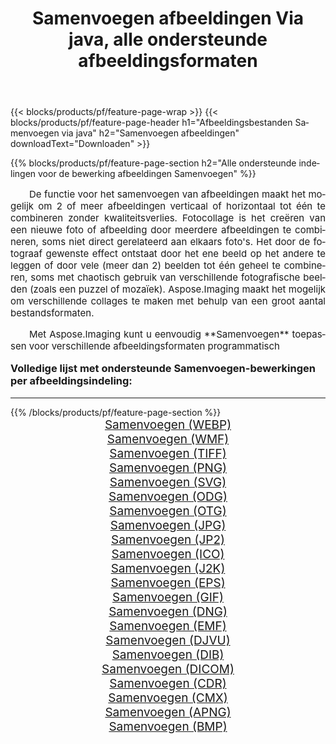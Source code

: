 ﻿---
title: Samenvoegen afbeeldingen Via java, alle ondersteunde afbeeldingsformaten 
weight: 3920
url: /nl/java/merge/ 
lang: nl
langdirlevel: 2
locales: zh-hans,ja,it,ru,de,es,fr,nl,id,lt,pl,pt,vi,tr,ko,zh-hant,ar,hi,th,sv,cs,uk,he
description: Met behulp van Aspose.Imaging kunt u eenvoudig Samenvoegen afbeeldingen maken via java
---

{{< blocks/products/pf/feature-page-wrap >}}
{{< blocks/products/pf/feature-page-header h1="Afbeeldingsbestanden Samenvoegen via java" h2="Samenvoegen afbeeldingen" downloadText="Downloaden" >}}


{{% blocks/products/pf/feature-page-section  h2="Alle ondersteunde indelingen voor de bewerking afbeeldingen Samenvoegen" %}}
<p align="justify" style="text-indent:2em;font-size:15px;">
De functie voor het samenvoegen van afbeeldingen maakt het mogelijk om 2 of meer afbeeldingen verticaal of horizontaal tot één te combineren zonder kwaliteitsverlies. Fotocollage is het creëren van een nieuwe foto of afbeelding door meerdere afbeeldingen te combineren, soms niet direct gerelateerd aan elkaars foto's. Het door de fotograaf gewenste effect ontstaat door het ene beeld op het andere te leggen of door vele (meer dan 2) beelden tot één geheel te combineren, soms met chaotisch gebruik van verschillende fotografische beelden (zoals een puzzel of mozaïek). Aspose.Imaging maakt het mogelijk om verschillende collages te maken met behulp van een groot aantal bestandsformaten.
</p>
<p align="justify" style="text-indent:2em;font-size:15px;">
Met Aspose.Imaging kunt u eenvoudig **Samenvoegen** toepassen voor verschillende afbeeldingsformaten programmatisch
</p>
<h3 style="margin-top:16px;">
Volledige lijst met ondersteunde Samenvoegen-bewerkingen per afbeeldingsindeling:
</h3>
<hr/>
{{% /blocks/products/pf/feature-page-section %}}
<div class="container-fluid productfamilypage bg-gray">
    <div class="convertypes bg-gray agp-content section">
        <div class="container">
		<div class="row other-converters" style="gap: 10px;font-size: 19px;text-align:center;">
		    <div class='col-md-3 other-converter remove-lp remove-rp'><a href="/imaging/nl/java/merge/webp/" style="padding:15px;">Samenvoegen (WEBP)</a></div><div class='col-md-3 other-converter remove-lp remove-rp'><a href="/imaging/nl/java/merge/wmf/" style="padding:15px;">Samenvoegen (WMF)</a></div><div class='col-md-3 other-converter remove-lp remove-rp'><a href="/imaging/nl/java/merge/tiff/" style="padding:15px;">Samenvoegen (TIFF)</a></div><div class='col-md-3 other-converter remove-lp remove-rp'><a href="/imaging/nl/java/merge/png/" style="padding:15px;">Samenvoegen (PNG)</a></div><div class='col-md-3 other-converter remove-lp remove-rp'><a href="/imaging/nl/java/merge/svg/" style="padding:15px;">Samenvoegen (SVG)</a></div><div class='col-md-3 other-converter remove-lp remove-rp'><a href="/imaging/nl/java/merge/odg/" style="padding:15px;">Samenvoegen (ODG)</a></div><div class='col-md-3 other-converter remove-lp remove-rp'><a href="/imaging/nl/java/merge/otg/" style="padding:15px;">Samenvoegen (OTG)</a></div><div class='col-md-3 other-converter remove-lp remove-rp'><a href="/imaging/nl/java/merge/jpg/" style="padding:15px;">Samenvoegen (JPG)</a></div><div class='col-md-3 other-converter remove-lp remove-rp'><a href="/imaging/nl/java/merge/jp2/" style="padding:15px;">Samenvoegen (JP2)</a></div><div class='col-md-3 other-converter remove-lp remove-rp'><a href="/imaging/nl/java/merge/ico/" style="padding:15px;">Samenvoegen (ICO)</a></div><div class='col-md-3 other-converter remove-lp remove-rp'><a href="/imaging/nl/java/merge/j2k/" style="padding:15px;">Samenvoegen (J2K)</a></div><div class='col-md-3 other-converter remove-lp remove-rp'><a href="/imaging/nl/java/merge/eps/" style="padding:15px;">Samenvoegen (EPS)</a></div><div class='col-md-3 other-converter remove-lp remove-rp'><a href="/imaging/nl/java/merge/gif/" style="padding:15px;">Samenvoegen (GIF)</a></div><div class='col-md-3 other-converter remove-lp remove-rp'><a href="/imaging/nl/java/merge/dng/" style="padding:15px;">Samenvoegen (DNG)</a></div><div class='col-md-3 other-converter remove-lp remove-rp'><a href="/imaging/nl/java/merge/emf/" style="padding:15px;">Samenvoegen (EMF)</a></div><div class='col-md-3 other-converter remove-lp remove-rp'><a href="/imaging/nl/java/merge/djvu/" style="padding:15px;">Samenvoegen (DJVU)</a></div><div class='col-md-3 other-converter remove-lp remove-rp'><a href="/imaging/nl/java/merge/dib/" style="padding:15px;">Samenvoegen (DIB)</a></div><div class='col-md-3 other-converter remove-lp remove-rp'><a href="/imaging/nl/java/merge/dicom/" style="padding:15px;">Samenvoegen (DICOM)</a></div><div class='col-md-3 other-converter remove-lp remove-rp'><a href="/imaging/nl/java/merge/cdr/" style="padding:15px;">Samenvoegen (CDR)</a></div><div class='col-md-3 other-converter remove-lp remove-rp'><a href="/imaging/nl/java/merge/cmx/" style="padding:15px;">Samenvoegen (CMX)</a></div><div class='col-md-3 other-converter remove-lp remove-rp'><a href="/imaging/nl/java/merge/apng/" style="padding:15px;">Samenvoegen (APNG)</a></div><div class='col-md-3 other-converter remove-lp remove-rp'><a href="/imaging/nl/java/merge/bmp/" style="padding:15px;">Samenvoegen (BMP)</a></div>
                </div>
        </div>
    </div>
</div>
<br/>
